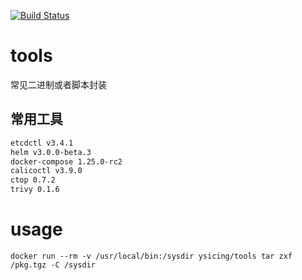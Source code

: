 [![Build Status](https://travis-ci.org/ysicing/tools.svg?branch=master)](https://travis-ci.org/ysicing/tools)

# tools
常见二进制或者脚本封装

## 常用工具

```bash
etcdctl v3.4.1
helm v3.0.0-beta.3
docker-compose 1.25.0-rc2
calicoctl v3.9.0
ctop 0.7.2
trivy 0.1.6
```

# usage

```
docker run --rm -v /usr/local/bin:/sysdir ysicing/tools tar zxf /pkg.tgz -C /sysdir
```

